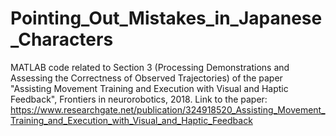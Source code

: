 # Pointing_Out_Mistakes_in_Japanese_Characters
MATLAB code related to Section 3 (Processing Demonstrations and Assessing the Correctness of Observed Trajectories) of the paper "Assisting Movement Training and Execution with Visual and Haptic Feedback", Frontiers in neurorobotics, 2018. Link to the paper: https://www.researchgate.net/publication/324918520_Assisting_Movement_Training_and_Execution_with_Visual_and_Haptic_Feedback
